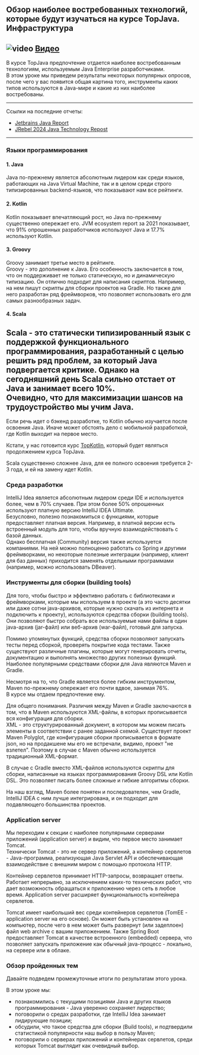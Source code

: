 ## Обзор наиболее востребованных технологий, которые будут изучаться на курсе TopJava. Инфраструктура

## ![video](https://cloud.githubusercontent.com/assets/13649199/13672715/06dbc6ce-e6e7-11e5-81a9-04fbddb9e488.png) [Видео](https://drive.google.com/file/d/1foI_YIiQWM3Q3h928Fj8eqykY4NSx7Yp)

В курсе TopJava предпочтение отдается наиболее востребованным
технологиям, используемым Java Enterprise разработчиками.  
В этом уроке мы приведем результаты некоторых популярных опросов,
после чего у вас появится общая картина того, инструменты каких 
типов используются в Java-мире и какие из них наиболее востребованы.  

---

Ссылки на последние отчеты:

- [Jetbrains Java Report](https://www.jetbrains.com/lp/devecosystem-2023/java/)
- [JRebel 2024 Java Technology Repost](https://www.jrebel.com/blog/2024-java-report-highlights)

---

### Языки программирования

#### 1. Java
Java по-прежнему является абсолютным лидером как среди языков, 
работающих на Java Virtual Machine, так и в целом среди 
строго типизированных backend-языков, что показывают нам все рейтинги.

#### 2. Kotlin
Kotlin показывает впечатляющий рост, но Java по-прежнему 
существенно опережает его. JVM ecosystem report за 2021 показывает, 
что 91% опрошенных разработчиков используют Java и 17.7% используют Kotlin.

#### 3. Groovy
Groovy занимает третье место в рейтинге.   
Groovy - это дополнение к Java. Его особенность заключается 
в том, что он поддерживает не только статическую, 
но и динамическую типизацию. Он отлично подходит для 
написания скриптов. Например, на нем пишут скрипты для 
сборки проектов на Gradle. Но также для него разработан 
ряд фреймворков, что позволяет использовать его для 
самых разнообразных задач.

#### 4. Scala
Scala - это статически типизированный язык с поддержкой 
функционального программирования, разработанный с целью 
решить ряд проблем, за который Java подвергается критике. 
Однако на сегодняшний день Scala сильно отстает от Java 
и занимает всего 10%.   
Очевидно, что для максимизации шансов на трудоустройство мы учим Java.
---
Если речь идет о бэкенд разработке, то Kotlin обычно изучается 
после освоения Java. Иначе может обстоять дело с мобильной разработкой, 
где Kotlin выходит на первое место. 

Кстати, у нас готовится курс [TopKotlin](https://javaops.ru/view/topkotlin), 
который будет являться продолжением курса TopJava.

Scala существенно сложнее Java, для ее полного освоения 
требуется 2-3 года, и ей на замену идет Kotlin. 

### Среда разработки
IntelliJ Idea является абсолютным лидером среди IDE 
и используется более, чем в 70% случаев. При этом более 50% опрошенных используют
платную версию IntelliJ IDEA Ultimate.   
Безусловно, полезно познакомиться с функциями, которые 
предоставляет платная версия. Например, в платной версии есть 
встроенный модуль для того, чтобы вручную взаимодействовать
с базой данных.   
Однако бесплатная (Community) версия также используется компаниями.
На ней можно полноценно работать со Spring и другими фреймворками, 
но некоторые полезные интеграции (например, клиент для 
баз данных) приходится заменять отдельными программами
(например, можно использовать DBeaver).

### Инструменты для сборки (building tools)
Для того, чтобы быстро и эффективно работать с библиотеками 
и фреймворками, которые мы используем в проекте (а это 
часто десятки или даже сотни java-архивов, которые нужно 
скачать из интернета и подключить к проекту), 
используются средства сборки (building tools). 
Они позволяют быстро собрать все используемые 
нами файлы в один java-архив (jar-файл) или веб-архив (war-файл), 
готовый для запуска.   

Помимо упомянутых функций, средства сборки позволяют 
запускать тесты перед сборкой, проверять покрытие кода тестами. 
Также существуют различные плагины, которые могут 
генерировать отчеты, документацию и выполнять множество других полезных функций.
Наиболее популярными средствами сборки для Java являются Maven и Gradle.

Несмотря на то, что Gradle является более гибким инструментом, 
Maven по-прежнему опережает его почти вдвое, занимая 76%.  
В курсе мы отдаем предпочтение ему.

Для общего понимания. Различия между Maven и Gradle заключаются 
в том, что в Maven используются XML-файлы, в которых прописывается 
вся конфигурация для сборки.  
XML - это структурированный документ, в котором мы можем писать элементы 
в соответствии с ранее заданной схемой.
Существует проект Maven Polyglot, где конфигурация сборки 
прописывается в формате json, но на продакшене мы его не 
встречали, видимо, проект "не взлетел". Поэтому в случае с 
Maven обычно используется традиционный XML-формат.

В случае с Gradle вместо XML-файлов используются скрипты 
для сборки, написанные на языках программирования Groovy DSL 
или Kotlin DSL. Это позволяет писать более сложные и гибкие алгоритмы сборки.  

На наш взгляд, Maven более понятен и последователен, 
чем Gradle, IntelliJ IDEA с ним лучше интегрирована, и 
он подходит для подавляющего большинства проектов.

### Application server
Мы переходим к секции с наиболее популярными серверами приложений (application server) 
и видим, что первое место занимает Tomcat.   
Технически Tomcat - это не сервер приложений, а контейнер 
сервлетов - Java-программа, реализующая Java Servlet API 
и обеспечивающая взаимодействие с внешним миром с помощью протокола HTTP. 

Контейнер сервлетов принимает HTTP-запросы, возвращает ответы. 
Работает непрерывно, за исключением каких-то технических работ, 
что дает возможность обращаться к приложению через сеть в любое время. 
Application server расширяет функциональность контейнера сервлетов.

Tomcat имеет наибольший вес среди контейнеров сервлетов 
(TomEE - application server на его основе). 
Он может быть установлен на компьютер, после чего 
в нем может быть развернут (или задеплоен) файл web archive 
с вашим приложением. 
Также Spring Boot предоставляет Tomcat в качестве 
встроенного (embedded) сервера, что позволяет запускать 
приложение как обычный java-процесс - локально, на сервере или в облаке.

### Обзор пройденных тем
Давайте подведем промежуточные итоги по результатам этого урока.

В этом уроке мы:

* познакомились с текущими позициями Java и 
других языков программирования - Java уверенно сохраняет лидерство;
* поговорили о средах разработки, где IntelliJ Idea занимает
лидирующие позиции;
* обсудили, что такое средства для сборки (Build tools), и 
подтвердили статистикой популярности наш выбор в пользу Maven;
* поговорили о серверах приложений и контейнерах сервлетов, 
среди которых Tomcat выглядит как очевидный выбор.







